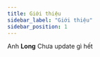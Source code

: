```yaml
---
title: Giới thiệu
sidebar_label: "Giới thiệu"
sidebar_position: 1
---
```


Anh **Long** Chưa update gì hết
